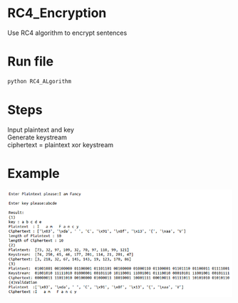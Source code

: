 # RC4_Encryption
Use RC4 algorithm to encrypt sentences

# Run file
```python
python RC4_ALgorithm
```

# Steps
Input plaintext and key<br>
Generate keystream<br>
ciphertext = plaintext xor keystream

# Example
![image](https://github.com/FancccyRay/RC4_Encryption/blob/master/result.png)
